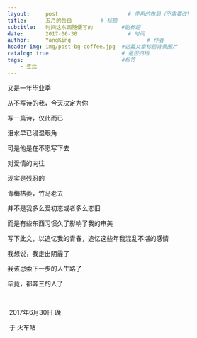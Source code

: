```yaml
---
layout:     post   				      # 使用的布局（不需要改）
title:      五月的告白 		  # 标题 
subtitle:   时间这东西随便写的         #副标题
date:       2017-06-30 				  # 时间
author:     YangKing 						# 作者
header-img: img/post-bg-coffee.jpg 	#这篇文章标题背景图片
catalog: true 						# 是否归档
tags:								#标签
    - 生活
---
```


又是一年毕业季

从不写诗的我，今天决定为你

写一篇诗，仅此而已

泪水早已浸湿眼角



可是他是在不愿写下去

对爱情的向往

现实是残忍的

青梅枯萎，竹马老去

 

并不是我多么爱初恋或者多么恋旧

而是有些东西习惯久了影响了我的审美

写下此文，以追忆我的青春，追忆这些年我混乱不堪的感情

我想说，我走出阴霾了

我该思索下一步的人生路了

毕竟，都奔三的人了

​                                                                                                                                        

​                                                                                                                                         2017年6月30日 晚

​                                                                                                                                               于  火车站
